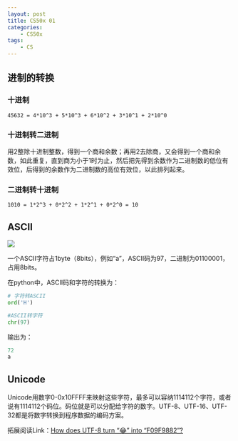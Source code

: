 ```yaml
---
layout: post
title: CS50x 01
categories:
    - CS50x
tags:
    - CS
---
```


## 进制的转换

### 十进制

```
45632 = 4*10^3 + 5*10^3 + 6*10^2 + 3*10^1 + 2*10^0
```

### 十进制转二进制

用2整除十进制整数，得到一个商和余数；再用2去除商，又会得到一个商和余数，如此重复，直到商为小于1时为止，然后把先得到余数作为二进制数的低位有效位，后得到的余数作为二进制数的高位有效位，以此排列起来。

### 二进制转十进制

```
1010 = 1*2^3 + 0*2^2 + 1*2^1 + 0*2^0 = 10
```

## ASCII

![](https://i.postimg.cc/zD7c4rk4/2022-02-19-20-47-04-image.png)

一个ASCII字符占1byte（8bits），例如“a”，ASCII码为97，二进制为01100001，占用8bits。

在python中，ASCII码和字符的转换为：

```python
# 字符转ASCII
ord('H')

#ASCII转字符
chr(97)
```

输出为：

```python
72
a
```

## Unicode

Unicode用数字0-0x10FFFF来映射这些字符，最多可以容纳1114112个字符，或者说有1114112个码位。码位就是可以分配给字符的数字。UTF-8、UTF-16、UTF-32都是将数字转换到程序数据的编码方案。

拓展阅读Link：[How does UTF-8 turn “😂” into “F09F9882”?](https://sethmlarson.dev/blog/utf-8)